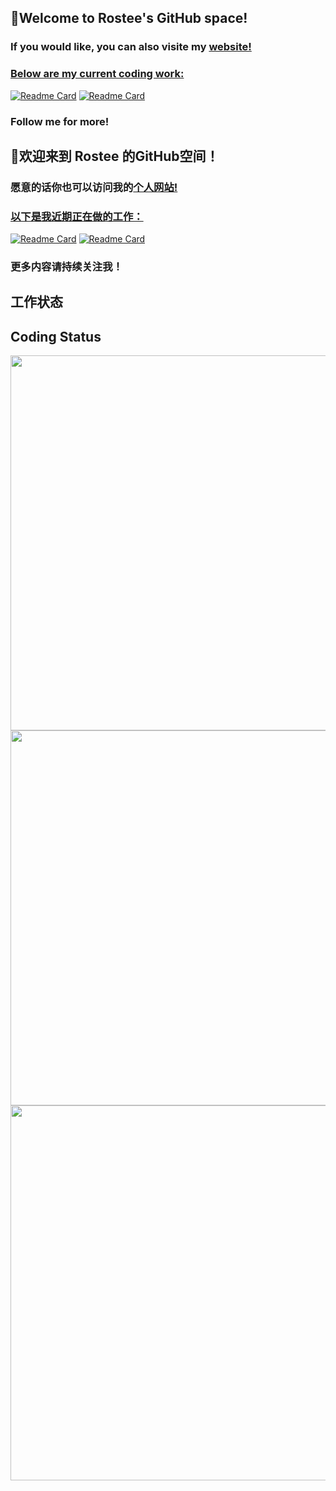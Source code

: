 ## 👋Welcome to Rostee's GitHub space!
### If you would like, you can also visite my <a href="rostyan.site">website</href>!
### Below are my current coding work:
[![Readme Card](https://github-readme-stats.vercel.app/api/pin/?username=Zyeeor&theme=transparent&repo=Renderer-Tutorial)](https://github.com/Zyeeor/Renderer-Tutorial)
[![Readme Card](https://github-readme-stats.vercel.app/api/pin/?username=Zyeeor&theme=transparent&repo=Object_Oriented_Programming)](https://github.com/Zyeeor/Object_Oriented_Programming)

### Follow me for more!


## 👋欢迎来到 Rostee 的GitHub空间！
### 愿意的话你也可以访问我的<a href="rostyan.site">个人网站</href>!
### 以下是我近期正在做的工作：
[![Readme Card](https://github-readme-stats.vercel.app/api/pin/?username=Zyeeor&theme=transparent&repo=Renderer-Tutorial)](https://github.com/Zyeeor/Renderer-Tutorial)
[![Readme Card](https://github-readme-stats.vercel.app/api/pin/?username=Zyeeor&theme=transparent&repo=Object_Oriented_Programming)](https://github.com/Zyeeor/Object_Oriented_Programming)

### 更多内容请持续关注我！

## 工作状态
## Coding Status
<a href="https://wakatime.com"><img src="https://wakatime.com/share/@55e8a8c6-76fc-4480-b85b-2502f013b652/1b0a0351-aebb-4e7b-a991-e68588b8bc2b.png" style="width:600px;margin-left:auto;margin-right:auto;"/></a><br>
<a href="https://wakatime.com"><img src="https://wakatime.com/share/@55e8a8c6-76fc-4480-b85b-2502f013b652/3bec6496-291c-4f1e-829f-fafe16d23d0c.png" style="width:600px;margin-left:auto;margin-right:auto;" /></a><br>
<a href="https://wakatime.com"><img src="https://wakatime.com/share/@55e8a8c6-76fc-4480-b85b-2502f013b652/220a8e96-cc38-4202-8eb2-2d4c62383c93.png" style="width:600px;margin-left:auto;margin-right:auto;" /></a>
